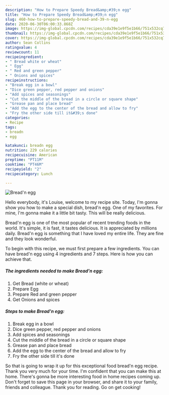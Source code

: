 ```yaml
---
description: "How to Prepare Speedy Bread&amp;#39;n egg"
title: "How to Prepare Speedy Bread&amp;#39;n egg"
slug: 460-how-to-prepare-speedy-bread-and-39-n-egg
date: 2020-06-30T06:00:33.868Z
image: https://img-global.cpcdn.com/recipes/cda39e1e9f5e1b66/751x532cq70/breadn-egg-recipe-main-photo.jpg
thumbnail: https://img-global.cpcdn.com/recipes/cda39e1e9f5e1b66/751x532cq70/breadn-egg-recipe-main-photo.jpg
cover: https://img-global.cpcdn.com/recipes/cda39e1e9f5e1b66/751x532cq70/breadn-egg-recipe-main-photo.jpg
author: Sean Collins
ratingvalue: 4
reviewcount: 11
recipeingredient:
- " Bread white or wheat"
- " Egg"
- " Red and green pepper"
- " Onions and spices"
recipeinstructions:
- "Break egg in a bowl"
- "Dice green pepper, red pepper and onions"
- "Add spices and seasonings"
- "Cut the middle of the bread in a circle or square shape"
- "Grease pan and place bread"
- "Add the egg to the center of the bread and allow to fry"
- "Fry the other side till it&#39;s done"
categories:
- Recipe
tags:
- breadn
- egg

katakunci: breadn egg 
nutrition: 229 calories
recipecuisine: American
preptime: "PT11M"
cooktime: "PT46M"
recipeyield: "2"
recipecategory: Lunch

---
```



![Bread&#39;n egg](https://img-global.cpcdn.com/recipes/cda39e1e9f5e1b66/751x532cq70/breadn-egg-recipe-main-photo.jpg)

Hello everybody, it's Louise, welcome to my recipe site. Today, I'm gonna show you how to make a special dish, bread&#39;n egg. One of my favorites. For mine, I'm gonna make it a little bit tasty. This will be really delicious.

Bread&#39;n egg is one of the most popular of recent trending foods in the world. It's simple, it is fast, it tastes delicious. It is appreciated by millions daily. Bread&#39;n egg is something that I have loved my entire life. They are fine and they look wonderful.




To begin with this recipe, we must first prepare a few ingredients. You can have bread&#39;n egg using 4 ingredients and 7 steps. Here is how you can achieve that.

<!--inarticleads1-->

##### The ingredients needed to make Bread&#39;n egg:

1. Get  Bread (white or wheat)
1. Prepare  Egg
1. Prepare  Red and green pepper
1. Get  Onions and spices




<!--inarticleads2-->

##### Steps to make Bread&#39;n egg:

1. Break egg in a bowl
1. Dice green pepper, red pepper and onions
1. Add spices and seasonings
1. Cut the middle of the bread in a circle or square shape
1. Grease pan and place bread
1. Add the egg to the center of the bread and allow to fry
1. Fry the other side till it&#39;s done




So that is going to wrap it up for this exceptional food bread&#39;n egg recipe. Thank you very much for your time. I'm confident that you can make this at home. There's gonna be more interesting food in home recipes coming up. Don't forget to save this page in your browser, and share it to your family, friends and colleague. Thank you for reading. Go on get cooking!
